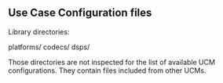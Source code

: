 Use Case Configuration files
----------------------------

Library directories:

  platforms/
  codecs/
  dsps/

Those directories are not inspected for the list of
available UCM configurations. They contain files
included from other UCMs.

